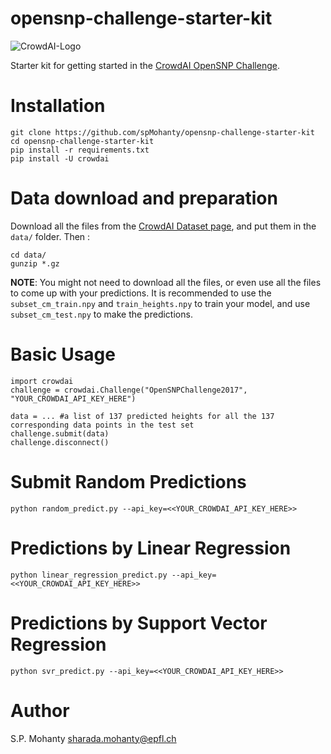 # opensnp-challenge-starter-kit
![CrowdAI-Logo](https://www.crowdai.org/assets/crowdai_head_no_background-a765964ef09bac4d057e4a2bacb3f1a28ee3457c9825f6490c78a80034eaf2e2.png)

Starter kit for getting started in the [CrowdAI OpenSNP Challenge](https://www.crowdai.org/challenges/opensnp-height-prediction).

# Installation
```
git clone https://github.com/spMohanty/opensnp-challenge-starter-kit
cd opensnp-challenge-starter-kit
pip install -r requirements.txt
pip install -U crowdai
```

# Data download and preparation
Download all the files from the [CrowdAI Dataset page](https://www.crowdai.org/challenges/opensnp-height-prediction/dataset_files),
and put them in the `data/` folder. Then :
```
cd data/
gunzip *.gz
```

**NOTE**: You might not need to download all the files, or even use all the files to come up with your predictions. It is recommended to use the `subset_cm_train.npy` and `train_heights.npy` to train your model, and use `subset_cm_test.npy` to make the predictions.

# Basic Usage

```
import crowdai
challenge = crowdai.Challenge("OpenSNPChallenge2017", "YOUR_CROWDAI_API_KEY_HERE")

data = ... #a list of 137 predicted heights for all the 137 corresponding data points in the test set
challenge.submit(data)
challenge.disconnect()
```

# Submit Random Predictions
```
python random_predict.py --api_key=<<YOUR_CROWDAI_API_KEY_HERE>>
```

# Predictions by Linear Regression
```
python linear_regression_predict.py --api_key=<<YOUR_CROWDAI_API_KEY_HERE>>
```

# Predictions by Support Vector Regression
```
python svr_predict.py --api_key=<<YOUR_CROWDAI_API_KEY_HERE>>
```

# Author
S.P. Mohanty <sharada.mohanty@epfl.ch>
